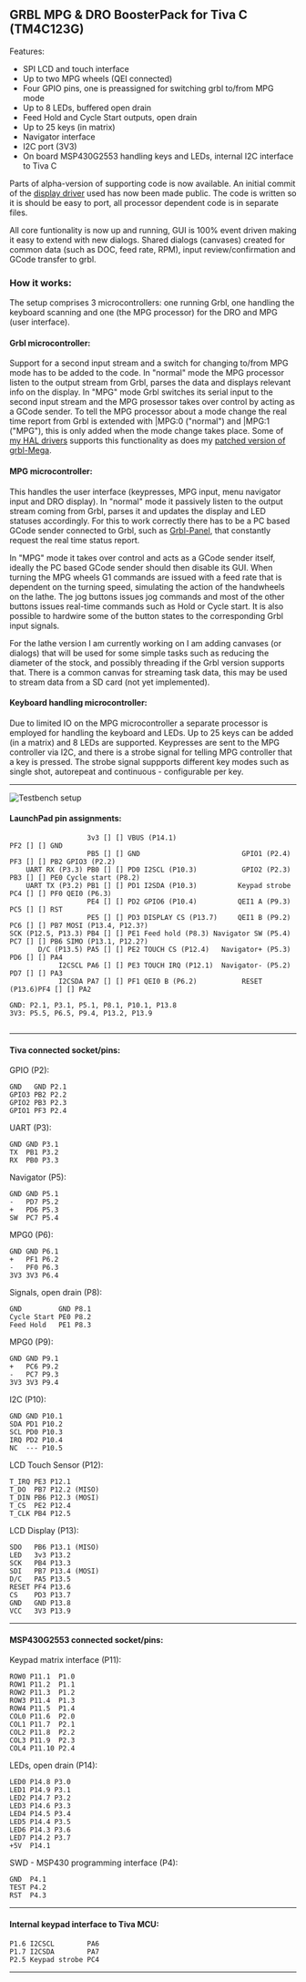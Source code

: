 ## GRBL MPG & DRO BoosterPack for Tiva C \(TM4C123G\)

Features:

* SPI LCD and touch interface
* Up to two MPG wheels (QEI connected)
* Four GPIO pins, one is preassigned for switching grbl to/from MPG mode
* Up to 8 LEDs, buffered open drain 
* Feed Hold and Cycle Start outputs, open drain
* Up to 25 keys (in matrix)
* Navigator interface
* I2C port (3V3)
* On board MSP430G2553 handling keys and LEDs, internal I2C interface to Tiva C

Parts of alpha-version of supporting code is now available.
An initial commit of the [display driver](https://github.com/terjeio/Display-libraries/) used has now been made public.
The code is written so it is should be easy to port, all processor dependent code is in separate files. 

All core funtionality is now up and running, GUI is 100% event driven making it easy to extend with new dialogs. Shared dialogs (canvases) created for common data (such as DOC, feed rate, RPM), input review/confirmation and GCode transfer to grbl.


### How it works:

The setup comprises 3 microcontrollers: one running Grbl, one handling the keyboard scanning and one (the MPG processor) for the DRO and MPG \(user interface\).

#### Grbl microcontroller:

Support for a second input stream and a switch for changing to/from MPG mode has to be added to the code. In \"normal\" mode the MPG processor listen to the output stream from Grbl, parses the data and displays relevant info on the display. In \"MPG\" mode Grbl switches its serial input to the second input stream and the MPG prosessor takes over control by acting as a GCode sender. To tell the MPG processor about a mode change the real time report from Grbl is extended with |MPG:0 \(\"normal\"\) and |MPG:1 \(\"MPG\"\), this is only added when the mode change takes place. Some of [my HAL drivers](https://github.com/terjeio/grblHAL/tree/master/drivers) supports this functionality as does my [patched version of grbl-Mega](https://github.com/terjeio/grbl-Mega).
 
#### MPG microcontroller:

This handles the user interface \(keypresses, MPG input, menu navigator input and DRO display\). In \"normal\" mode it passively listen to the output stream coming from Grbl, parses it and updates the display and LED statuses accordingly. For this to work correctly there has to be a PC based GCode sender connected to Grbl, such as [Grbl-Panel](https://github.com/gerritv/Grbl-Panel), that constantly request the real time status report.

In \"MPG\" mode it takes over control and acts as a GCode sender itself, ideally the PC based GCode sender should then disable its GUI. When turning the MPG wheels G1 commands are issued with a feed rate that is dependent on the turning speed, simulating the action of the handwheels on the lathe. The jog buttons issues jog commands and most of the other buttons issues real-time commands such as Hold or Cycle start. It is also possible to hardwire some of the button states to the corresponding Grbl input signals.

For the lathe version I am currently working on I am adding canvases \(or dialogs\) that will be used for some simple tasks such as reducing the diameter of the stock, and possibly threading if the Grbl version supports that. There is a common canvas for streaming task data, this may be used to stream data from a SD card \(not yet implemented\). 

#### Keyboard handling microcontroller:

Due to limited IO on the MPG microcontroller a separate processor is employed for handling the keyboard and LEDs. Up to 25 keys can be added (in a matrix) and 8 LEDs are supported. Keypresses are sent to the MPG controller via I2C, and there is a strobe signal for telling MPG controller that a key is pressed. The strobe signal suppports different key modes such as single shot, autorepeat and continuous - configurable per key.

---

![Testbench setup](media/IMG_8515.jpg)
 
#### LaunchPad pin assignments:

``` plain
                   3v3 [] [] VBUS (P14.1)                             PF2 [] [] GND
                   PB5 [] [] GND                         GPIO1 (P2.4) PF3 [] [] PB2 GPIO3 (P2.2)
    UART RX (P3.3) PB0 [] [] PD0 I2SCL (P10.3)           GPIO2 (P2.3) PB3 [] [] PE0 Cycle start (P8.2)
    UART TX (P3.2) PB1 [] [] PD1 I2SDA (P10.3)          Keypad strobe PC4 [] [] PF0 QEI0 (P6.3)
                   PE4 [] [] PD2 GPIO6 (P10.4)          QEI1 A (P9.3) PC5 [] [] RST
                   PE5 [] [] PD3 DISPLAY CS (P13.7)     QEI1 B (P9.2) PC6 [] [] PB7 MOSI (P13.4, P12.3?)
SCK (P12.5, P13.3) PB4 [] [] PE1 Feed hold (P8.3) Navigator SW (P5.4) PC7 [] [] PB6 SIMO (P13.1, P12.2?)
       D/C (P13.5) PA5 [] [] PE2 TOUCH CS (P12.4)   Navigator+ (P5.3) PD6 [] [] PA4
            I2CSCL PA6 [] [] PE3 TOUCH IRQ (P12.1)  Navigator- (P5.2) PD7 [] [] PA3
            I2CSDA PA7 [] [] PF1 QEI0 B (P6.2)           RESET (P13.6)PF4 [] [] PA2

GND: P2.1, P3.1, P5.1, P8.1, P10.1, P13.8
3V3: P5.5, P6.5, P9.4, P13.2, P13.9
 
```

---

#### Tiva connected socket/pins:

GPIO \(P2\):

```
GND   GND P2.1
GPIO3 PB2 P2.2
GPIO2 PB3 P2.3
GPIO1 PF3 P2.4
```

UART \(P3\):

```
GND GND P3.1
TX  PB1 P3.2
RX  PB0 P3.3
```

Navigator \(P5\):

```
GND GND P5.1
-   PD7 P5.2
+   PD6 P5.3
SW  PC7 P5.4
```

MPG0 \(P6)\:

```
GND GND P6.1
+   PF1 P6.2
-   PF0 P6.3
3V3 3V3 P6.4
```

Signals, open drain \(P8\):

```
GND         GND P8.1
Cycle Start PE0 P8.2
Feed Hold   PE1 P8.3
```

MPG0 \(P9\):

```
GND GND P9.1
+   PC6 P9.2
-   PC7 P9.3
3V3 3V3 P9.4
```

I2C \(P10\):

```
GND GND P10.1
SDA PD1 P10.2
SCL PD0 P10.3
IRQ PD2 P10.4
NC  --- P10.5
```

LCD Touch Sensor \(P12\):

```
T_IRQ PE3 P12.1
T_DO  PB7 P12.2 (MISO)
T_DIN PB6 P12.3 (MOSI)
T_CS  PE2 P12.4
T_CLK PB4 P12.5
```

LCD Display (P13):

```
SDO   PB6 P13.1 (MISO)
LED   3v3 P13.2
SCK   PB4 P13.3
SDI   PB7 P13.4 (MOSI)
D/C   PA5 P13.5
RESET PF4 P13.6
CS    PD3 P13.7
GND   GND P13.8
VCC   3V3 P13.9
```

---

#### MSP430G2553 connected socket/pins:

Keypad matrix interface \(P11\):

```
ROW0 P11.1  P1.0
ROW1 P11.2  P1.1
ROW2 P11.3  P1.2
ROW3 P11.4  P1.3
ROW4 P11.5  P1.4
COL0 P11.6  P2.0
COL1 P11.7  P2.1
COL2 P11.8  P2.2
COL3 P11.9  P2.3
COL4 P11.10 P2.4
```

LEDs, open drain \(P14\):

```
LED0 P14.8 P3.0
LED1 P14.9 P3.1
LED2 P14.7 P3.2
LED3 P14.6 P3.3
LED4 P14.5 P3.4
LED5 P14.4 P3.5
LED6 P14.3 P3.6
LED7 P14.2 P3.7
+5V  P14.1
```

SWD - MSP430 programming interface \(P4\):

```
GND  P4.1
TEST P4.2
RST  P4.3
```

---

#### Internal keypad interface to Tiva MCU:

```
P1.6 I2CSCL        PA6
P1.7 I2CSDA        PA7
P2.5 Keypad strobe PC4
```

---
